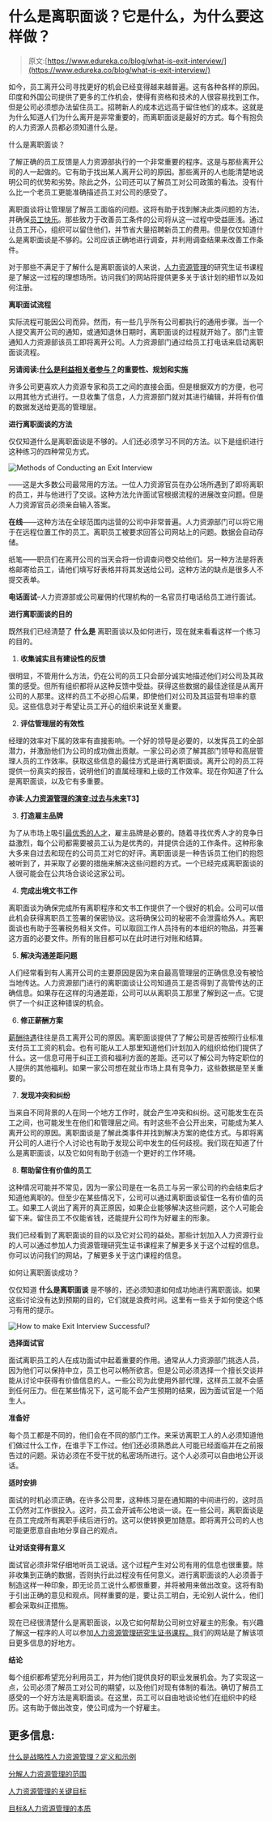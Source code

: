 # 什么是离职面谈？它是什么，为什么要这样做？

> 原文:[https://www.edureka.co/blog/what-is-exit-interview/](https://www.edureka.co/blog/what-is-exit-interview/)

如今，员工离开公司寻找更好的机会已经变得越来越普遍。这有各种各样的原因。印度和外国公司提供了更多的工作机会，使得有资格和技术的人很容易找到工作。但是公司必须想办法留住员工。招聘新人的成本远远高于留住他们的成本。这就是为什么知道人们为什么离开是非常重要的，而离职面谈是最好的方式。每个有抱负的人力资源人员都必须知道什么是。

什么是离职面谈？

了解正确的员工反馈是人力资源部执行的一个非常重要的程序。这是与那些离开公司的人一起做的。它有助于找出某人离开公司的原因。那些离开的人也能清楚地说明公司的优势和劣势。除此之外，公司还可以了解员工对公司政策的看法。没有什么比一个老员工更能准确描述员工对公司的感受了。

离职面谈将让管理层了解员工面临的问题。这将有助于找到解决此类问题的方法，并确保[员工快乐](https://www.edureka.co/blog/strategic-workforce-planning)。那些致力于改善员工条件的公司将从这一过程中受益匪浅。通过让员工开心，组织可以留住他们，并节省大量招聘新员工的费用。但是仅仅知道什么是离职面谈是不够的。公司应该正确地进行调查，并利用调查结果来改善工作条件。

对于那些不满足于了解什么是离职面谈的人来说，[人力资源管理](https://www.edureka.co/blog/role-of-human-resource-management-in-an-organization/)的研究生证书课程是了解这一过程的理想场所。访问我们的网站将提供更多关于该计划的细节以及如何注册。

**离职面试流程**

实际流程可能因公司而异。然而，有一些几乎所有公司都执行的通用步骤。当一个人提交离开公司的通知，或通知退休日期时，离职面谈的过程就开始了。部门主管通知人力资源部该员工即将离开公司。人力资源部门通过给员工打电话来启动离职面谈流程。

**另请阅读:[什么是利益相关者参与？](https://www.edureka.co/blog/stakeholder-engagement)的重要性、规划和实施**

许多公司更喜欢人力资源专家和员工之间的直接会面。但是根据双方的方便，也可以用其他方式进行。一旦收集了信息，人力资源部门就对其进行编辑，并将有价值的数据发送给更高的管理层。

**进行离职面谈的方法**

仅仅知道什么是离职面谈是不够的。人们还必须学习不同的方法。以下是组织进行这种练习的四种常见方式。

![Methods of Conducting an Exit Interview](../Images/795261b027b27fb3258bd01a7954ee40.png)

——这是大多数公司最常用的方法。一位人力资源官员在办公场所遇到了即将离职的员工，并与他进行了交谈。这种方法允许面试官根据流程的进展改变问题。但是人力资源官员必须亲自输入答案。

**在线**——这种方法在全球范围内运营的公司中非常普遍。人力资源部门可以将它用于在远程位置工作的员工。离职员工被要求回答公司网站上的问题。数据会自动存储。

纸笔——职员们在离开公司的当天会将一份调查问卷交给他们。另一种方法是将表格邮寄给员工，请他们填写好表格并将其发送给公司。这种方法的缺点是很多人不提交表单。

**电话面试**–人力资源部或公司雇佣的代理机构的一名官员打电话给员工进行面试。

**进行离职面谈的目的**

既然我们已经清楚了 **什么是** 离职面谈以及如何进行，现在就来看看这样一个练习的目的。

1.  **收集诚实且有建设性的反馈**

很明显，不管用什么方法，仍在公司的员工只会部分诚实地描述他们对公司及其政策的感受。但所有组织都将从这种反馈中受益。获得这些数据的最佳途径是从离开公司的人那里。这样的员工不必担心后果，即使他们对公司及其运营有坦率的意见。这些信息对于希望让员工开心的组织来说至关重要。

2.  **评估管理层的有效性**

经理的效率对下属的效率有直接影响。一个好的领导是必要的，以发挥员工的全部潜力，并激励他们为公司的成功做出贡献。一家公司必须了解其部门领导和高层管理人员的工作效率。获取这些信息的最佳方式是进行离职面谈。离开公司的员工将提供一份真实的报告，说明他们的直属经理和上级的工作效率。现在你知道了什么是离职面谈，以及它有多重要。

**亦读:[人力资源管理的演变:过去与未来](https://www.edureka.co/blog/evolution-of-human-resource-management)T3】**

3.  **打造雇主品牌**

为了从市场上吸引[最优秀的人才](https://www.edureka.co/blog/talent-management-and-its-importance/)，雇主品牌是必要的。随着寻找优秀人才的竞争日益激烈，每个公司都需要被员工认为是优秀的，并提供合适的工作条件。这种形象大多来自过去和现在的公司员工对它的好评。离职面谈是一种告诉员工他们的抱怨被听到了，并采取了必要的措施来解决这些问题的方式。一个已经完成离职面谈的人很可能会在公共场合谈论这家公司。

4.  **完成出境文书工作**

离职面谈为确保完成所有离职程序和文书工作提供了一个很好的机会。公司可以借此机会获得离职员工签署的保密协议。这将确保公司的秘密不会泄露给外人。离职面谈也有助于签署税务相关文件。可以取回工作人员持有的本组织的物品，并签署这方面的必要文件。所有的账目都可以在此时进行对账和结算。

5.  **解决沟通差距问题**

人们经常看到有人离开公司的主要原因是因为来自最高管理层的正确信息没有被恰当地传达。人力资源部门进行的离职面谈让公司知道员工是否得到了高管传达的正确信息。如果存在这样的沟通差距，公司可以从离职员工那里了解到这一点。它提供了一个纠正这种错误的机会。

6.  **修正薪酬方案**

[薪酬待遇](https://www.edureka.co/blog/compensation-in-hrm)往往是员工离开公司的原因。离职面谈提供了了解公司是否按照行业标准支付员工工资的机会。也有可能从工人那里知道他们计划加入的组织给他们提供了什么。这一信息可用于纠正工资和福利方面的差距。还可以了解公司为特定职位的人提供的其他福利。如果一家公司想在就业市场上具有竞争力，这些数据是至关重要的。

7.  **发现冲突和纠纷**

当来自不同背景的人在同一个地方工作时，就会产生冲突和纠纷。这可能发生在员工之间，也可能发生在他们和管理层之间。有时这些不会公开出来，可能成为某人离开公司的原因。离职面谈是了解此类事件并找到解决方案的绝佳方式。与即将离开公司的人进行个人讨论也有助于发现公司中发生的任何歧视。我们现在知道了什么是离职面谈，以及它如何有助于创造一个更好的工作环境。

8.  **帮助留住有价值的员工**

这种情况可能并不常见，因为一家公司是在一名员工与另一家公司的约会结束后才知道他离职的。但至少在某些情况下，公司可以通过离职面谈留住一名有价值的员工。如果工人说出了离开的真正原因，如果企业能够解决这些问题，这个人可能会留下来。留住员工不仅能省钱，还能提升公司作为好雇主的形象。

我们已经看到了离职面谈的目的以及它对公司的益处。那些计划加入人力资源行业的人可以通过参加人力资源管理研究生证书课程来了解更多关于这个过程的信息。你可以访问我们的网站，了解更多关于这门课程的信息。

如何让离职面谈成功？

仅仅知道 **什么是离职面谈** 是不够的，还必须知道如何成功地进行离职面谈。如果这些讨论没有达到预期的目的，它们就是浪费时间。这里有一些关于如何使这个练习有用的提示。

![How to make Exit Interview Successful?](../Images/23ea7c46227180a5c171386e9be205d6.png)

**选择面试官**

面试离职员工的人在成功面试中起着重要的作用。通常从人力资源部门挑选人员，因为他们可以保持中立，员工也可以畅所欲言。但是公司必须选择一个擅长交谈并能从讨论中获得有价值信息的人。一些公司为此使用外部代理，这样员工就不会感到任何压力。但在某些情况下，这可能不会产生预期的结果，因为面试官是一个陌生人。

**准备好**

每个员工都是不同的，他们会在不同的部门工作。来采访离职工人的人必须知道他们做过什么工作，在谁手下工作过。他们还必须熟悉此人可能已经面临并在之前报告过的问题。采访必须在不受干扰的私密场所进行。这个人必须可以自由地公开谈话。

**适时安排**

面试的时机必须正确。在许多公司里，这种练习是在通知期的中间进行的，这时员工仍然对工作很投入。这时，员工会开诚布公地谈一谈。在一些公司，离职面谈是在员工完成所有离职手续后进行的。这可以使转换更加随意。即将离开公司的人也可能更愿意自由地分享自己的观点。

**让对话变得有意义**

面试官必须非常仔细地听员工说话。这个过程产生对公司有用的信息也很重要。除非收集到正确的数据，否则执行此过程没有任何意义。进行离职面谈的人必须善于制造这样一种印象，即无论员工说什么都很重要，并将被用来做出改变。这将有助于引出正确的意见和观点。同样重要的是，要让员工明白，无论别人说什么，他们都会采取纠正措施。

现在已经很清楚什么是离职面谈，以及它如何帮助公司树立好雇主的形象。有兴趣了解这一程序的人可以参加[人力资源管理研究生证书课程。](https://www.edureka.co/highered/human-resourse-management-course-iim-shillong)我们的网站是了解该项目更多信息的好地方。

**结论**

每个组织都希望充分利用员工，并为他们提供良好的职业发展机会。为了实现这一点，公司必须了解员工对公司的期望，以及他们对现有体制的看法。确切了解员工感受的一个好方法是离职面谈。在这里，员工可以自由地谈论他们在组织中的经历。这有助于做出改变，使公司成为一个好雇主。

## 更多信息:

[什么是战略性人力资源管理？定义和示例](https://www.edureka.co/blog/strategic-human-resource-management)

[分解人力资源管理的范围](https://www.edureka.co/blog/scope-of-human-resource-management/)

[人力资源管理的关键目标](https://www.edureka.co/blog/objectives-of-human-resource-management/)

[目标&人力资源管理的本质](https://www.edureka.co/blog/nature-of-human-resource-management/)